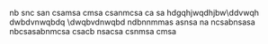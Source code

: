 nb snc san
csamsa cmsa
csanmcsa ca
 sa
hdgqhjwqdhjbw\ddvwqh
dwbdvnwqbdq
\dwqbvdnwqbd
ndbnnmmas
asnsa na
ncsabnsasa
\
nbcsasabnmcsa
csacb nsacsa
csnmsa cmsa
